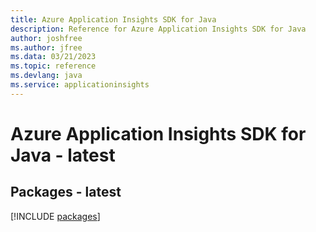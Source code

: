 ```yaml
---
title: Azure Application Insights SDK for Java
description: Reference for Azure Application Insights SDK for Java
author: joshfree
ms.author: jfree
ms.data: 03/21/2023
ms.topic: reference
ms.devlang: java
ms.service: applicationinsights
---
```

# Azure Application Insights SDK for Java - latest
## Packages - latest
[!INCLUDE [packages](application-insights-index.md)]